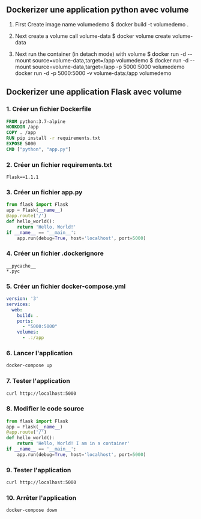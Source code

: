 ## Dockerizer une  application python avec volume


1. First Create image name volumedemo
$ docker build -t volumedemo .
2. Next create a volume call volume-data
$ docker volume create volume-data

3. Next run the container (in detach mode) with volume
$ docker run -d --mount source=volume-data,target=/app volumedemo
$ docker run -d --mount source=volume-data,target=/app -p 5000:5000 volumedemo
docker run -d -p 5000:5000 -v volume-data:/app volumedemo


## Dockerizer une  application Flask avec volume
### 1. Créer un fichier Dockerfile
```dockerfile
FROM python:3.7-alpine
WORKDIR /app
COPY . /app
RUN pip install -r requirements.txt
EXPOSE 5000
CMD ["python", "app.py"]
```
### 2. Créer un fichier requirements.txt
```
Flask==1.1.1
```
### 3. Créer un fichier app.py
```python
from flask import Flask
app = Flask(__name__)
@app.route('/')
def hello_world():
    return 'Hello, World!'
if __name__ == '__main__':
    app.run(debug=True, host='localhost', port=5000)
```
### 4. Créer un fichier .dockerignore
```
__pycache__
*.pyc
```
### 5. Créer un fichier docker-compose.yml
```yml
version: '3'
services:
  web:
    build: .
    ports:
      - "5000:5000"
    volumes:
      - .:/app
```
### 6. Lancer l'application
```bash
docker-compose up
```
### 7. Tester l'application
```bash
curl http://localhost:5000
```
### 8. Modifier le code source
```python
from flask import Flask
app = Flask(__name__)
@app.route('/')
def hello_world():
    return 'Hello, World! I am in a container'
if __name__ == '__main__':
    app.run(debug=True, host='localhost', port=5000)
```
### 9. Tester l'application
```bash
curl http://localhost:5000
```
### 10. Arrêter l'application
```bash
docker-compose down
```
